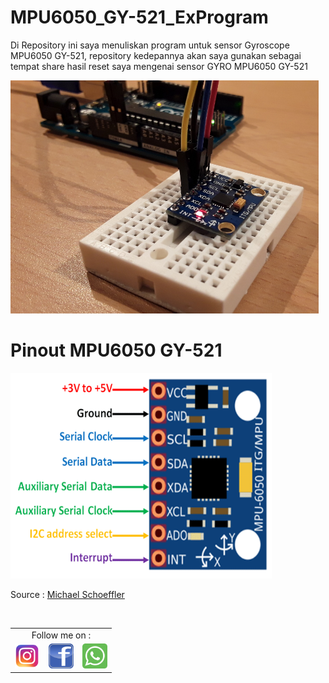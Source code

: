 # MPU6050_GY-521_ExProgram
Di Repository ini saya menuliskan program untuk sensor Gyroscope 
MPU6050 GY-521, repository kedepannya akan saya gunakan sebagai 
tempat share hasil reset saya mengenai sensor GYRO MPU6050 GY-521

<img src="img/mpu-6050.jpg" alt="MPU6050" width="493px" height="373px">
<br>

# Pinout MPU6050 GY-521
<img src="img/MPU6050-Pinout.png" alt="pinout of MPU6050" width="418px" height="329px">
<br>

  Source : <a href="http://www.mschoeffler.de"> Michael Schoeffler </a>

  <br>
  <table border="0">
      <tr>
        <td colspan="3" align="center">Follow me on :</td>
      </tr>
      <tr>
        <td><a href="https://www.instagram.com/m16yusuf" target="_blank" rel="nofollow" title="m16yusuf"><img src="img/Instagram_logos_.png" width="40px"height="40px" alt="logo Instagram"></a></td>
      <td><a href="https://web.facebook.com/profile.php?id=100012201159448" target="_blank" rel="nofollow" title="Muhammad Yusuf"><img src="img/Facebook_logos_.png" width="40px"height="40px" alt="logo facebook"></a>
      </td>
      <td><a href="https://api.whatsapp.com/send?phone=6282240563847&text=Halo%20Admin" 
      target="_blank" rel="nofollow" title="082240563847">
      <img src="img/Whatsapp_logos_.png"width="40px" height="40px"alt="logo whatsapp"></a>
      </tr>
  </table>
